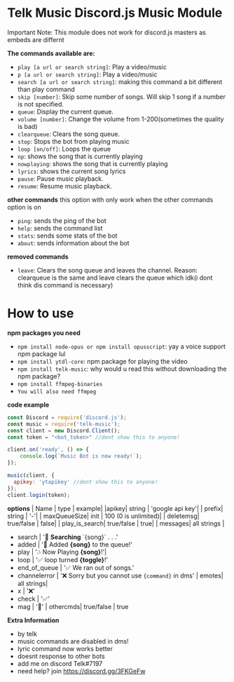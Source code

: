 # Telk Music Discord.js Music Module
Important Note: This module does not work for discord.js masters as embeds are differnt


__The commands available are:__  
* `play [a url or search string]`: Play a video/music
* `p [a url or search string]`: Play a video/music
* `search [a url or search string]`: making this command a bit different than play command
* `skip [number]`: Skip some number of songs. Will skip 1 song if a number is not specified.
* `queue`: Display the current queue.
* `volume [number]`: Change the volume from 1-200(sometimes the quality is bad)
* `clearqueue`: Clears the song queue.
* `stop`: Stops the bot from playing music
* `loop [on/off]`: Loops the queue
* `np`: shows the song that is currently playing
* `nowplaying`: shows the song that is currently playing
* `lyrics`: shows the current song lyrics
* `pause`: Pause music playback.
* `resume`: Resume music playback.

__other commands__
this option with only work when the other commands option is on
* `ping`: sends the ping of the bot
* `help`: sends the command list
* `stats`: sends some stats of the bot
* `about`: sends information about the bot

__removed commands__
* `leave`: Clears the song queue and leaves the channel.
Reason: clearqueue is the same and leave clears the queue which idk(i dont think dis command is necessary)


# How to use
__npm packages you need__
* `npm install node-opus or npm install opusscript`: yay a voice support npm package lul
* `npm install ytdl-core`: npm package for playing the video
* `npm install telk-music`: why would u read this without downloading the npm package?
* `npm install ffmpeg-binaries`
* `You will also need ffmpeg`

__code example__

```javascript
const Discord = require('discord.js');
const music = require('telk-music');
const client = new Discord.Client();
const token = "<bot_token>" //dont show this to anyone!

client.on('ready', () => {
    console.log(`Music Bot is now ready!`);
});

music(client, {
  apikey: 'ytapikey' //dont show this to anyone!
});
client.login(token);
```

__options__
| Name | type | example|
|apikey| string | 'google api key'|
| prefix| string | '-'|
| maxQueueSize| init | 100 (0 is unlimited)|
| deletemsg| true/false | false|
| play_is_search| true/false | true|
| messages| all strings |
  - search | ':mag_right: **Searching**  \`{song}\` . . .'
  - added | ':musical_note: Added **{song}** to the queue!'
  - play | ':notes: Now Playing **{song}**!'|
  - loop | ':white_check_mark: loop turned **{toggle}**!'
  - end_of_queue | ':white_check_mark: We ran out of songs.'
  - channelerror | ':x: Sorry but you cannot use `{command}` in dms'
| emotes| all strings|
  - x | ':x:'
  - check | ':white_check_mark:'
  - mag | ':mag_right:'
| othercmds| true/false | true


__Extra Information__
* by telk
* music commands are disabled in dms!
* lyric command now works better
* doesnt response to other bots
* add me on discord Telk#7197
* need help? join https://discord.gg/3FKGeFw

